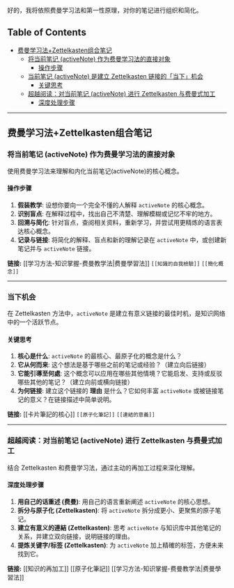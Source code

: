 好的，我将依照费曼学习法和第一性原理，对你的笔记进行组织和简化。

## Table of Contents

-   [费曼学习法+Zettelkasten组合笔记](#费曼学习法+Zettelkasten组合笔记)
    -   [将当前笔记 (activeNote) 作为费曼学习法的直接对象](#将当前笔记-activeNote-作为费曼学习法的直接对象)
        -   [操作步骤](#操作步骤)
    -   [当前笔记 (activeNote) 是建立 Zettelkasten 链接的「当下」机会](#当下机会)
        -   [关键思考](#关键思考)
    -   [超越阅读：对当前笔记 (activeNote) 进行 Zettelkasten 与费曼式加工](#超越阅读：对当前笔记-activeNote-进行-Zettelkasten-与费曼式加工)
        -   [深度处理步骤](#深度处理步骤)

---

## 费曼学习法+Zettelkasten组合笔记

### 将当前笔记 (activeNote) 作为费曼学习法的直接对象

使用费曼学习法来理解和内化当前笔记(activeNote)的核心概念。

#### 操作步骤

1.  **假装教学**: 设想你要向一个完全不懂的人解释 `activeNote` 的核心概念。
2.  **识别盲点**: 在解释过程中，找出自己不清楚、理解模糊或记忆不牢的地方。
3.  **回溯与简化**: 针对盲点，查阅相关资料，重新学习，并尝试用更精炼的语言表达核心概念。
4.  **记录与链接**: 将简化的解释、盲点和新的理解记录在 `activeNote` 中，或创建新笔记并与 `activeNote` 链接。

**链接:** [[学习方法-知识掌握-费曼教学法|费曼學習法]] `[[知識的自我檢驗]]` `[[簡化概念]]`

---

### 当下机会

在 Zettelkasten 方法中，`activeNote` 是建立有意义链接的最佳时机，是知识网络中的一个活跃节点。

#### 关键思考

1.  **核心是什么**: `activeNote` 的最核心、最原子化的概念是什么？
2.  **它从何而来**: 这个想法是基于哪些之前的笔记或经验？（建立向后链接）
3.  **它能引導至何處**: 这个概念可以应用在哪些其他情境？它能启发、支持或反驳哪些其他的笔记？（建立向前或横向链接）
4.  **为何链接**: 建立这个链接的 **理由** 是什么？它如何丰富 `activeNote` 或被链接笔记的意义？在链接描述中简单说明。

**链接:** [[卡片筆記的核心]] `[[原子化筆記]]` `[[連結的意義]]`

---

### 超越阅读：对当前笔记 (activeNote) 进行 Zettelkasten 与费曼式加工

结合 Zettelkasten 和费曼学习法，通过主动的再加工过程来深化理解。

#### 深度处理步骤

1.  **用自己的话重述 (费曼)**: 用自己的语言重新阐述 `activeNote` 的核心思想。
2.  **拆分与原子化 (Zettelkasten)**: 将 `activeNote` 拆分成更小、更聚焦的原子笔记。
3.  **建立有意义的連結 (Zettelkasten)**: 思考 `activeNote` 与知识库中其他笔记的关系，并建立双向链接，说明链接的理由。
4.  **提炼关键字/标签 (Zettelkasten)**: 为 `activeNote` 加上精確的标签，方便未来找到它。

**链接:** [[知识的再加工]] [[原子化筆記]] [[学习方法-知识掌握-费曼教学法|费曼學習法]]
